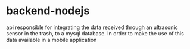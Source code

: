 # backend-nodejs
 api responsible for integrating the data received through an ultrasonic sensor in the trash, to a mysql database. In order to make the use of this data available in a mobile application
